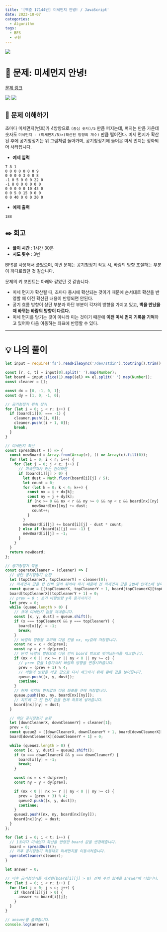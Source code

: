```yaml
---
title: '[백준 17144번] 미세먼지 안녕! / JavaScript'
date: 2023-10-07
categories:
  - Algorithm
tags:
  - BFS
  - 구현
---
```


![](https://velog.velcdn.com/images/gusdh2/post/7e3117af-14b0-45b0-ba4e-037601c9a055/image.png)

# 📝 문제: 미세먼지 안녕!

[문제 링크](https://www.acmicpc.net/problem/17144)

![](images/Pasted%20image%2020231007224536.png) ![](images/Pasted%20image%2020231007225202.png)

## 🎯 문제 이해하기

초마다 미세먼지(번호)가 4방향으로 `(중심 숫자)/5` 만큼 퍼지는데, 퍼지는 만큼 가운데 숫자도 `미세먼지 - (미세먼지/5)×(확산된 방향의 개수)` 만큼 떨어진다. 미세 먼지가 확산된 후에 공기청정기는 위 그림처럼 돌아가며, 공기청정기에 들어온 미세 먼지는 정화되어 사라집니다.

- **예제 입력**

```
7 8 1
0 0 0 0 0 0 0 9
0 0 0 0 3 0 0 8
-1 0 5 0 0 0 22 0
-1 8 0 0 0 0 0 0
0 0 0 0 0 10 43 0
0 0 5 0 15 0 0 0
0 0 40 0 0 0 20 0
```

- **예제 출력**

```
188
```

## ✒️ 회고

- **풀이 시간** : 1시간 30분
- **시도 횟수** : 3번

BFS를 사용해서 풀었으며, 이번 문제는 공기청정기 작동 시, 바람의 방향 조절하는 부분이 까다로웠던 것 같습니다.

문제의 키 포인트는 아래와 같았던 것 같습니다.

- 미세 먼지가 확산될 때, 초마다 동시에 확산되는 것이기 때문에 순서대로 확산을 반영할 때 이전 확산된 내용이 반영되면 안된다.
- 공기 흐름 방향이 상단 부분과 하단 부분이 각자의 방향을 가지고 있고, **벽을 만났을 때 바뀌는 바람의 방향이 다르다.**
- 미세 먼지를 당기는 것이 아니라 미는 것이기 때문에 **이전 미세 먼지 기록을 기억**하고 있어야 다음 이동하는 좌표에 반영할 수 있다.

---

# 💡 나의 풀이

```js
let input = require('fs').readFileSync('/dev/stdin').toString().trim().split('\n');

const [r, c, t] = input[0].split(' ').map(Number);
let board = input.slice(1).map((el) => el.split(' ').map(Number));
const cleaner = [];

const dx = [0, -1, 0, 1];
const dy = [1, 0, -1, 0];

// 공기청정기 위치 찾기
for (let i = 0; i < r; i++) {
  if (board[i][0] === -1) {
    cleaner.push([i, 0]);
    cleaner.push([i + 1, 0]);
    break;
  }
}

// 미세먼지 확산
const spreadDust = () => {
  const newBoard = Array.from(Array(r), () => Array(c).fill(0));
  for (let i = 0; i < r; i++) {
    for (let j = 0; j < c; j++) {
      // 미세먼지가 있는 칸이라면
      if (board[i][j] > 0) {
        let dust = Math.floor(board[i][j] / 5);
        let count = 0;
        for (let k = 0; k < 4; k++) {
          const nx = i + dx[k];
          const ny = j + dy[k];
          if (nx >= 0 && nx < r && ny >= 0 && ny < c && board[nx][ny] !== -1) {
            newBoard[nx][ny] += dust;
            count++;
          }
        }
        newBoard[i][j] += board[i][j] - dust * count;
      } else if (board[i][j] === -1) {
        newBoard[i][j] = -1;
      }
    }
  }
  return newBoard;
};

// 공기청정기 작동
const operateCleaner = (cleaner) => {
  // 상단 공기청정기 순환
  let [topCleanerX, topCleanerY] = cleaner[0];
  // 미세먼지 값을 한 칸씩 밀어 줘어야 하기 때문에 전 미세먼지 값을 2번째 인덱스에 넣어줍니다.
  const queue = [[topCleanerX, topCleanerY + 1, board[topCleanerX][topCleanerY + 1]]];
  board[topCleanerX][topCleanerY + 1] = 0;
  // prev = 0 : 초기 바람방향 y축 증가시키기
  let prev = 0;
  while (queue.length > 0) {
    // 큐에 미세먼지 값을 꺼내줍니다.
    const [x, y, dust] = queue.shift();
    if (x === topCleanerX && y === topCleanerY) {
      board[x][y] = -1;
      break;
    }
    // 바람의 방향을 고려해 다음 칸을 nx, ny값에 저장합니다.
    const nx = x + dx[prev];
    const ny = y + dy[prev];
    // 만약 바람의 방향으로 다음 칸이 board 밖으로 벗어났는지를 체크합니다.
    if (nx < 0 || nx >= r || ny < 0 || ny >= c) {
      // prev 값을 1증가시켜 바람의 방향을 변경시켜줍니다.
      prev = (prev + 1) % 4;
      // 바람의 방향을 바꾼 값으로 다시 체크하기 위해 큐에 값을 넣어줍니다.
      queue.push([x, y, dust]);
      continue;
    }
    // 현재 위치의 먼지값과 다음 좌표를 큐에 저장합니다.
    queue.push([nx, ny, board[nx][ny]]);
    // 지도에 그 전 먼지 값을 현재 좌표에 넣어줍니다.
    board[nx][ny] = dust;
  }

  // 하단 공기청정기 순환
  let [downCleanerX, downCleanerY] = cleaner[1];
  prev = 0;
  const queue2 = [[downCleanerX, downCleanerY + 1, board[downCleanerX][downCleanerY + 1]]];
  board[downCleanerX][downCleanerY + 1] = 0;

  while (queue2.length > 0) {
    const [x, y, dust] = queue2.shift();
    if (x === downCleanerX && y === downCleanerY) {
      board[x][y] = -1;
      break;
    }

    const nx = x + dx[prev];
    const ny = y + dy[prev];

    if (nx < 0 || nx >= r || ny < 0 || ny >= c) {
      prev = (prev + 3) % 4;
      queue2.push([x, y, dust]);
      continue;
    }
    queue2.push([nx, ny, board[nx][ny]]);
    board[nx][ny] = dust;
  }
};

for (let i = 0; i < t; i++) {
  // 1초마다 미세먼지 확산을 반영한 board 값을 변경해줍니다.
  board = spreadDust();
  // 이후 공기청정기 작동대로 미세먼지를 이동시켜줍니다.
  operateCleaner(cleaner);
}

let answer = 0;

// 이후 공기청정기를 제외한(board[i][j] > 0) 전체 수의 합계를 answer에 더합니다.
for (let i = 0; i < r; i++) {
  for (let j = 0; j < c; j++) {
    if (board[i][j] > 0) {
      answer += board[i][j];
    }
  }
}

// answer를 출력합니다.
console.log(answer);
```

